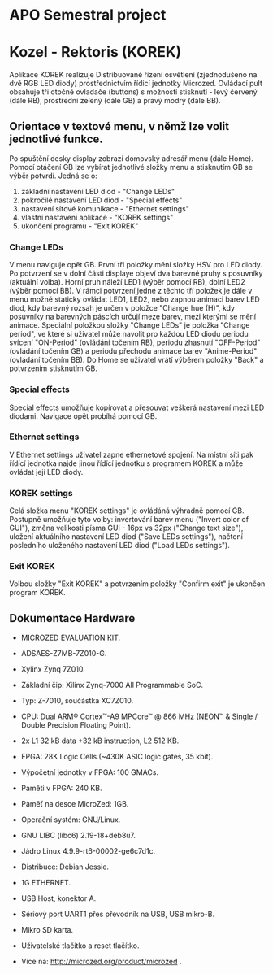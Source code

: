 # APO Semestral project
# Kozel - Rektoris (KOREK)

Aplikace KOREK realizuje Distribuované řízení osvětlení (zjednodušeno na dvě RGB LED diody) prostřednictvím řídicí jednotky Microzed. Ovládací pult obsahuje tři otočné ovladače (buttons) s možností stisknutí - levý červený (dále RB), prostřední zelený (dále GB) a pravý modrý (dále BB).

## Orientace v textové menu, v němž lze volit jednotlivé funkce.
Po spuštění desky display zobrazí domovský adresář menu (dále Home). Pomocí otáčení GB lze vybírat jednotlivé složky menu a stisknutím GB se výběr potvrdí. Jedná se o:
1) základní nastavení LED diod - "Change LEDs"
2) pokročilé nastavení LED diod - "Special effects"
3) nastavení síťové komunikace - "Ethernet settings"
4) vlastní nastavení aplikace - "KOREK settings"
5) ukončení programu - "Exit KOREK"

### Change LEDs
V menu naviguje opět GB.
První tři položky mění složky HSV pro LED diody. Po potvrzení se v dolní části displaye objeví dva barevné pruhy s posuvníky (aktuální volba). Horní pruh náleží LED1 (výběr pomocí RB), dolní LED2 (výběr pomocí BB). V rámci potvrzení jedné z těchto tří položek je dále v menu možné staticky ovládat LED1, LED2, nebo zapnou animaci barev LED diod, kdy barevný rozsah je určen v položce "Change hue (H)", kdy posuvníky na barevných páscích určují meze barev, mezi kterými se mění animace.
Speciální položkou složky "Change LEDs" je položka "Change period", ve které si uživatel může navolit pro každou LED diodu periodu svícení "ON-Period" (ovládání točením RB), periodu zhasnutí "OFF-Period" (ovládání točením GB) a periodu přechodu animace barev "Anime-Period" (ovládání točením BB).
Do Home se uživatel vrátí výběrem položky "Back" a potvrzením stisknutím GB.

### Special effects
Special effects umožňuje kopírovat a přesouvat veškerá nastavení mezi LED diodami. Navigace opět probíhá pomocí GB.

### Ethernet settings
V Ethernet settings uživatel zapne ethernetové spojení. Na místní síti pak řídící jednotka najde jinou řídící jednotku s programem KOREK a může ovládat její LED diody.

### KOREK settings
Celá složka menu "KOREK settings" je ovládáná výhradně pomocí GB.
Postupně umožňuje tyto volby: invertování barev menu ("Invert color of GUI"), změna velikosti písma GUI - 16px vs 32px ("Change text size"), uložení aktuálního nastavení LED diod ("Save LEDs settings"), načtení posledního uloženého nastavení LED diod ("Load LEDs settings").

### Exit KOREK
Volbou složky "Exit KOREK" a potvrzením položky "Confirm exit" je ukončen program KOREK.

## Dokumentace Hardware
- MICROZED EVALUATION KIT.
- ADSAES-Z7MB-7Z010-G.
- Xylinx Zynq 7Z010.
- Základní čip: Xilinx Zynq-7000 All Programmable SoC.
- Typ: Z-7010, součástka XC7Z010.
- CPU: Dual ARM® Cortex™-A9 MPCore™ @ 866 MHz (NEON™ & Single / Double Precision Floating Point).
- 2x L1 32 kB data +32 kB instruction, L2 512 KB.
- FPGA: 28K Logic Cells (~430K ASIC logic gates, 35 kbit).
- Výpočetní jednotky v FPGA: 100 GMACs.
- Paměti v FPGA: 240 KB.
- Paměť na desce MicroZed: 1GB.
- Operační systém: GNU/Linux.
- GNU LIBC (libc6) 2.19-18+deb8u7.
- Jádro Linux 4.9.9-rt6-00002-ge6c7d1c.
- Distribuce: Debian Jessie.

- 1G ETHERNET.
- USB Host, konektor A.
- Sériový port UART1 přes převodník na USB, USB mikro-B.
- Mikro SD karta.
- Uživatelské tlačítko a reset tlačítko.

- Více na: http://microzed.org/product/microzed .

